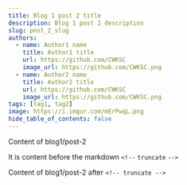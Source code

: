 ```yaml
---
title: Blog 1 post 2 title
description: Blog 1 post 2 description
slug: post_2_slug
authors:
  - name: Author1 name
    title: Author1 title
    url: https://github.com/CWKSC
    image_url: https://github.com/CWKSC.png
  - name: Author2 name
    title: Author2 title
    url: https://github.com/CWKSC
    image_url: https://github.com/CWKSC.png
tags: [tag1, tag2]
image: https://i.imgur.com/mErPwqL.png
hide_table_of_contents: false
---
```


Content of blog1/post-2

It is content before the markdown `<!--` `truncate` `-->`

<!-- truncate -->

Content of blog1/post-2 after `<!-- truncate -->`

